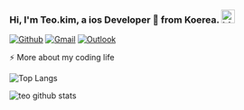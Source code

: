 
<!--
**cooo002/cooo002** is a ✨ _special_ ✨ repository because its `README.md` (this file) appears on your GitHub profile.

Here are some ideas to get you started:

- 🔭 I’m currently working on ...
- 🌱 I’m currently learning ...
- 👯 I’m looking to collaborate on ...
- 🤔 I’m looking for help with ...
- 💬 Ask me about ...
- 📫 How to reach me: ...
- 😄 Pronouns: ...
- ⚡ Fun fact: ...
-->
### Hi, I'm Teo.kim, a ios Developer 🚀 from Koerea. <img src="https://user-images.githubusercontent.com/1303154/88677602-1635ba80-d120-11ea-84d8-d263ba5fc3c0.gif" width="24px" alt="hi"> 

[![Github](https://img.shields.io/badge/-Github-000?style=flat&logo=Github&logoColor=white)](https://github.com/cooo002)
[![Gmail](https://img.shields.io/badge/-Gmail-c14438?style=flat&logo=Gmail&logoColor=white)](mailto:ynwa3690@gmail.com)
[![Outlook](https://img.shields.io/badge/-Notion-ffffff?style=flat&logo=Notion&logoColor=black)](https://www.notion.so/Teo-kim-d6aa30a402f0403ba414467d7924f48e)

⚡️ More about my coding life

![Top Langs](https://github-readme-stats.vercel.app/api/top-langs/?username=cooo002&layout=compact&hide=css,html)

![teo github stats](https://github-readme-stats.vercel.app/api?username=cooo002&count_private=true&show_icons=true&theme=onedark)

</details>
